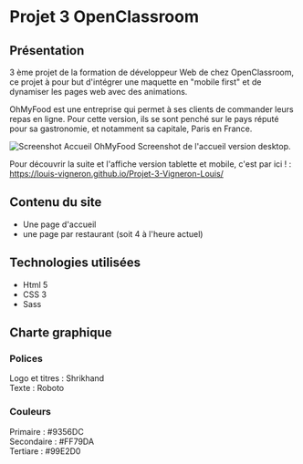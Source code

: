 # Projet 3 OpenClassroom

## Présentation

3 ème projet de la formation de développeur Web de chez OpenClassroom, ce projet à pour but d'intégrer une maquette en "mobile first" et de dynamiser les pages web avec des animations.  
  
OhMyFood est une entreprise qui permet à ses clients de commander leurs repas en ligne. Pour cette version, ils se sont penché sur le pays réputé pour sa gastronomie, et notamment sa capitale, Paris en France.

![Screenshot  Accueil OhMyFood](https://user-images.githubusercontent.com/114060138/194071926-8144ad62-aa7f-4d02-8d36-4e32c9a0f3ed.png)
Screenshot de l'accueil version desktop.  
  
  
Pour découvrir la suite et l'affiche version tablette et mobile, c'est par ici ! : https://louis-vigneron.github.io/Projet-3-Vigneron-Louis/  
 

## Contenu du site 
- Une page d'accueil
- une page par restaurant (soit 4 à l'heure actuel)

## Technologies utilisées

- Html 5  
- CSS 3  
- Sass  

## Charte graphique 

### Polices

Logo et titres : Shrikhand  
Texte : Roboto  

### Couleurs 

Primaire : #9356DC  
Secondaire : #FF79DA  
Tertiare : #99E2D0  
